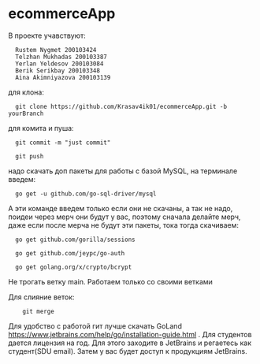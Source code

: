 # ecommerceApp
  В проекте учавствуют:
    
      Rustem Nygmet 200103424
      Telzhan Mukhadas 200103387
      Yerlan Yeldesov 200103084
      Berik Serikbay 200103348
      Aina Akimniyazova 200103139
      
      
  для клона:
  
      git clone https://github.com/Krasav4ik01/ecommerceApp.git -b yourBranch
  
  для комита и пуша:

      git commit -m "just commit"

      git push

  
  надо скачать доп пакеты для работы с базой MySQL, 
  на терминале введем:
  
  
  
      go get -u github.com/go-sql-driver/mysql 
  
  
  А эти команде введем только если они не скачаны, а так не надо, поидеи через мерч они будут у вас, поэтому сначала делайте мерч, даже если после мерча не будут эти пакеты, тока тогда скачиваем:
  
      go get github.com/gorilla/sessions 
  
      go get github.com/jeypc/go-auth 
  
      go get golang.org/x/crypto/bcrypt

 Не трогать ветку main. Работаем только со своими ветками
    
    
 Для слияние веток:
 
        git merge
    
    
   Для удобство с работой гит лучше скачать GoLand https://www.jetbrains.com/help/go/installation-guide.html
   . Для студентов дается лицензия на год. Для этого заходите в JetBrains и регаетесь как студент(SDU email). Затем у вас будет доступ к продукциям JetBrains.

